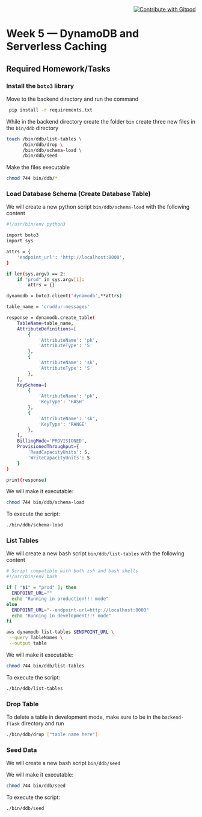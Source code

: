 <p align=right> 
<a href="https://gitpod.io/#https://github.com/philemonnwanne/aws-bootcamp-cruddur-2023">
  <img
    src="https://img.shields.io/badge/Contribute%20with-Gitpod-908a85?logo=gitpod"
    alt="Contribute with Gitpod"
    style="text-align: right"
  />
</a>
</p>

# Week 5 — DynamoDB and Serverless Caching

## Required Homework/Tasks

### Install the `boto3` library

Move to the backend directory and run the command

```bash
 pip install -r requirements.txt
 ```

While in the backend directory create the folder `bin` create three new files in the `bin/ddb` directory

```bash
touch /bin/ddb/list-tables \
      /bin/ddb/drop \
      /bin/ddb/schema-load \
      /bin/ddb/seed
```

Make the files executable

```bash
chmod 744 bin/ddb/*
```

### Load Database Schema (Create Database Table)

We will create a new python script `bin/ddb/schema-load` with the following content

```bash
#!/usr/bin/env python3

import boto3
import sys

attrs = {
    'endpoint_url': 'http://localhost:8000',
}

if len(sys.argv) == 2:
    if "prod" in sys.argv[1]:
        attrs = {}

dynamodb = boto3.client('dynamodb',**attrs)

table_name = 'cruddur-messages'

response = dynamodb.create_table(
    TableName=table_name,
    AttributeDefinitions=[
        {
            'AttributeName': 'pk',
            'AttributeType': 'S'
        },
        {
            'AttributeName': 'sk',
            'AttributeType': 'S'
        },
    ],
    KeySchema=[
        {
            'AttributeName': 'pk',
            'KeyType': 'HASH'
        },
        {
            'AttributeName': 'sk',
            'KeyType': 'RANGE'
        },
    ],
    BillingMode='PROVISIONED',
    ProvisionedThroughput={
        'ReadCapacityUnits': 5,
        'WriteCapacityUnits': 5
    }
)

print(response) 

```

We will make it executable:

```bash
chmod 744 bin/ddb/schema-load
```

To execute the script:

```bash
./bin/ddb/schema-load
```

### List Tables

We will create a new bash script `bin/ddb/list-tables` with the following content

```bash
# Script compatible with both zsh and bash shells
#!/usr/bin/env bash

if [ "$1" = "prod" ]; then
  ENDPOINT_URL=""
  echo "Running in production!!! mode"
else
  ENDPOINT_URL="--endpoint-url=http://localhost:8000"
  echo "Running in development!!! mode"
fi

aws dynamodb list-tables $ENDPOINT_URL \
 --query TableNames \
 --output table
```

We will make it executable:

```bash
chmod 744 bin/ddb/list-tables
```

To execute the script:

```bash
./bin/ddb/list-tables
```

### Drop Table

To delete a table in development mode, make sure to be in the `backend-flask` directory and run

```bash
./bin/ddb/drop ["table name here"]
```

### Seed Data

We will create a new bash script `bin/ddb/seed`

We will make it executable:

```bash
chmod 744 bin/ddb/seed
```

To execute the script:

```bash
./bin/ddb/seed
```
